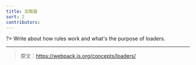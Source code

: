 ```yaml
---
title: 加载器
sort: 2
contributors:
---
```


?> Write about how rules work and what's the purpose of loaders.

***

> 原文：https://webpack.js.org/concepts/loaders/